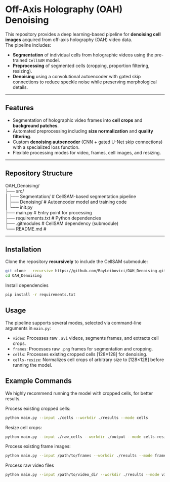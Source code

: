 # Off-Axis Holography (OAH) Denoising

This repository provides a deep learning-based pipeline for **denoising cell images** acquired from off-axis holography (OAH) video data.  
The pipeline includes:  
- **Segmentation** of individual cells from holographic videos using the pre-trained `CellSAM` model.  
- **Preprocessing** of segmented cells (cropping, proportion filtering, resizing).  
- **Denoising** using a convolutional autoencoder with gated skip connections to reduce speckle noise while preserving morphological details.

---

## Features
- Segmentation of holographic video frames into **cell crops** and **background patches**.
- Automated preprocessing including **size normalization** and **quality filtering**.
- Custom **denoising autoencoder** (CNN + gated U-Net skip connections) with a specialized loss function.
- Flexible processing modes for video, frames, cell images, and resizing.

---

## Repository Structure

OAH_Denoising/  
├── src/    
│ ├── Segmentation/ # CellSAM-based segmentation pipeline   
│ ├── Denoising/ # Autoencoder model and training code  
│ └── init.py   
├── main.py # Entry point for processing    
├── requirements.txt # Python dependencies  
├── .gitmodules # CellSAM dependency (submodule)    
└── README.md # 


---

## Installation
Clone the repository **recursively** to include the CellSAM submodule:
```bash
git clone --recursive https://github.com/RoyLeibovici/OAH_Denoising.git
cd OAH_Denoising
```

Install dependencies

```bash
pip install -r requirements.txt
```

## Usage
The pipeline supports several modes, selected via command-line arguments in `main.py`:  
   - `video`: Processes raw `.avi` videos, segments frames, and extracts cell crops.  
   - `frames`: Processes raw `.png` frames for segmentation and cropping.  
   - `cells`: Processes existing cropped cells [128×128] for denoising.  
   - `cells-resize`: Normalizes cell crops of arbitrary size to [128×128] before running the model.  


## Example Commands 
We highly recommend running the model with cropped cells, for better results.

Process existing cropped cells:
```bash
python main.py --input ./cells --workdir ./results --mode cells
```

Resize cell crops:

```bash
python main.py --input ./raw_cells --workdir ./output --mode cells-resize
```


Process existing frame images:
```bash
python main.py --input /path/to/frames --workdir ./results --mode frames
```


Process raw video files
```bash
python main.py --input /path/to/video_dir --workdir ./results --mode video
```





